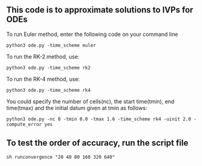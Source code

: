 ## This code is to approximate solutions to IVPs for ODEs
To run Euler method, enter the following code on your command line

```
python3 ode.py -time_scheme euler 
```
To run the RK-2 method, use:
```
python3 ode.py -time_scheme rk2 
```

To run the RK-4 method, use:
```
python3 ode.py -time_scheme rk4 
```

You could specify the number of cells(nc), the start time(tmin), end time(tmax) and the initial datum given at tmin as follows:
```  
python3 ode.py -nc 8 -tmin 0.0 -tmax 1.6 -time_scheme rk4 -uinit 2.0 -compute_error yes
```

## To test the order of accuracy, run the script file
```
sh runconvergence "20 40 80 160 320 640"
```

